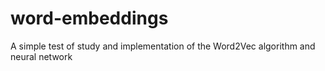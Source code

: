 # word-embeddings
A simple test of study and implementation of the Word2Vec algorithm and neural network
